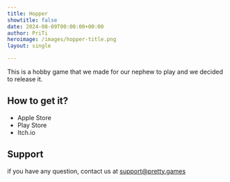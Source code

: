 ```yaml
---
title: Hopper
showtitle: false
date: 2024-08-09T00:00:00+00:00
author: PriTi
heroimage: /images/hopper-title.png
layout: single

---
```


This is a hobby game that we made for our nephew to play and we decided to release it.


## How to get it?
- Apple Store
- Play Store
- Itch.io

## Support
if you have any question, contact us at support@pretty.games